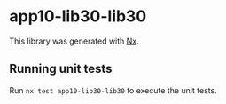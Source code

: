 # app10-lib30-lib30

This library was generated with [Nx](https://nx.dev).

## Running unit tests

Run `nx test app10-lib30-lib30` to execute the unit tests.
